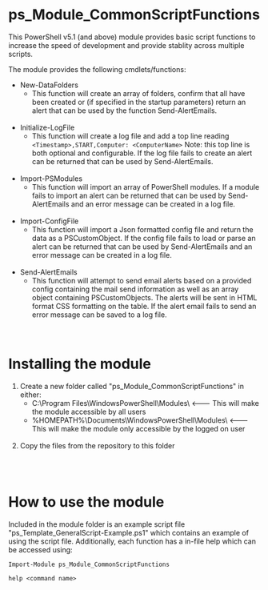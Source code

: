 # ps_Module_CommonScriptFunctions

This PowerShell v5.1 (and above) module provides basic script functions to increase the speed of development and provide stablity across multiple scripts.

The module provides the following cmdlets/functions:

* New-DataFolders
    * This function will create an array of folders, confirm that all have been created or (if specified in the startup parameters) return an alert that can be used by the function Send-AlertEmails. <br><br>
* Initialize-LogFile
    * This function will create a log file and add a top line reading `<Timestamp>,START,Computer: <ComputerName>` Note: this top line is both optional and configurable. If the log file fails to create an alert can be returned that can be used by Send-AlertEmails.  <br><br>
* Import-PSModules
    * This function will import an array of PowerShell modules. If a module fails to import an alert can be returned that can be used by Send-AlertEmails and an error message can be created in a log file.  <br><br>
* Import-ConfigFile
    * This function will import a Json formatted config file and return the data as a PSCustomObject. If the config file fails to load or parse an alert can be returned that can be used by Send-AlertEmails and an error message can be created in a log file. <br><br>
* Send-AlertEmails
    * This function will attempt to send email alerts based on a provided config containing the mail send information as well as an array object containing PSCustomObjects. The alerts will be sent in HTML format CSS formatting on the table. If the alert email fails to send an error message can be saved to a log file. <br><br><br>

# Installing the module

1) Create a new folder called "ps_Module_CommonScriptFunctions" in either:
   * C:\Program Files\WindowsPowerShell\Modules\            <--- This will make the module accessible by all users
   * %HOMEPATH%\Documents\WindowsPowerShell\Modules\        <--- This will make the module only accessible by the logged on user <br><br>
2) Copy the files from the repository to this folder

<br><br>

# How to use the module
Included in the module folder is an example script file "ps_Template_GeneralScript-Example.ps1" which contains an example of using the script file. Additionally, each function has a in-file help which can be accessed using:

`Import-Module ps_Module_CommonScriptFunctions`

`help <command name>`

<br><br>

